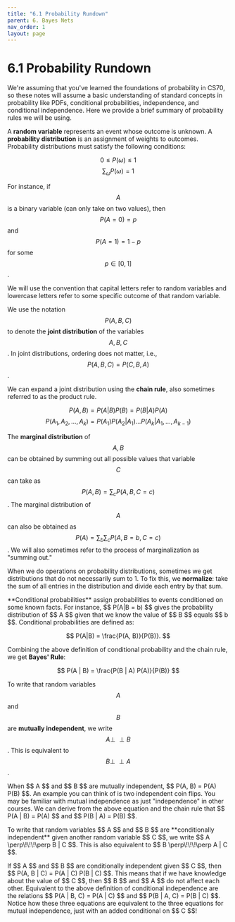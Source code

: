 ```yaml
---
title: "6.1 Probability Rundown"
parent: 6. Bayes Nets
nav_order: 1
layout: page
---
```


# 6.1 Probability Rundown

We're assuming that you've learned the foundations of probability in CS70, so these notes will assume a basic understanding of standard concepts in probability like PDFs, conditional probabilities, independence, and conditional independence. Here we provide a brief summary of probability rules we will be using.

A **random variable** represents an event whose outcome is unknown. A **probability distribution** is an assignment of weights to outcomes. Probability distributions must satisfy the following conditions:

$$
0 \leq P(\omega) \leq 1
$$
$$
\sum_{\omega}P(\omega) = 1
$$

For instance, if $$ A $$ is a binary variable (can only take on two values), then $$ P(A = 0) = p $$ and $$ P(A = 1) = 1 - p $$ for some $$ p \in [0,1] $$.

We will use the convention that capital letters refer to random variables and lowercase letters refer to some specific outcome of that random variable.

We use the notation $$ P(A, B, C) $$ to denote the **joint distribution** of the variables $$ A, B, C $$. In joint distributions, ordering does not matter, i.e., $$ P(A, B, C) = P(C, B, A) $$.

We can expand a joint distribution using the **chain rule**, also sometimes referred to as the product rule. 

$$
P(A, B) = P(A | B) P(B) = P(B | A) P(A)
$$
$$
P(A_1, A_2, \dots, A_k) = P(A_1) P(A_2 | A_1) \dots P(A_k | A_1, \dots, A_{k-1})
$$

The **marginal distribution** of $$ A, B $$ can be obtained by summing out all possible values that variable $$ C $$ can take as $$ P(A, B) = \sum_{c}P(A, B, C = c) $$. The marginal distribution of $$ A $$ can also be obtained as $$ P(A) = \sum_{b} \sum_{c}P(A, B = b, C = c) $$. We will also sometimes refer to the process of marginalization as "summing out."

When we do operations on probability distributions, sometimes we get distributions that do not necessarily sum to 1. To fix this, we **normalize**: take the sum of all entries in the distribution and divide each entry by that sum.

<p>
</p>
**Conditional probabilities** assign probabilities to events conditioned on some known facts. For instance, $$ P(A|B = b) $$ gives the probability distribution of $$ A $$ given that we know the value of $$ B $$ equals $$ b $$. Conditional probabilities are defined as:

$$
P(A|B) = \frac{P(A, B)}{P(B)}.
$$

Combining the above definition of conditional probability and the chain rule, we get **Bayes' Rule**:

$$
P(A | B) = \frac{P(B | A) P(A)}{P(B)}
$$

To write that random variables $$ A $$ and $$ B $$ are **mutually independent**, we write $$ A \perp\!\!\!\perp B $$. This is equivalent to $$ B \perp\!\!\!\perp A $$.

<p>
</p>
When $$ A $$ and $$ B $$ are mutually independent, $$ P(A, B) = P(A) P(B) $$. An example you can think of is two independent coin flips. You may be familiar with mutual independence as just "independence" in other courses. We can derive from the above equation and the chain rule that $$ P(A | B) = P(A) $$ and $$ P(B | A) = P(B) $$.

<p>
</p>
To write that random variables $$ A $$ and $$ B $$ are **conditionally independent** given another random variable $$ C $$, we write $$ A \perp\!\!\!\perp B | C $$. This is also equivalent to $$ B \perp\!\!\!\perp A | C $$.

<p>
</p>
If $$ A $$ and $$ B $$ are conditionally independent given $$ C $$, then $$ P(A, B | C) = P(A | C) P(B | C) $$. This means that if we have knowledge about the value of $$ C $$, then $$ B $$ and $$ A $$ do not affect each other. Equivalent to the above definition of conditional independence are the relations $$ P(A | B, C) = P(A | C) $$ and $$ P(B | A, C) = P(B | C) $$. Notice how these three equations are equivalent to the three equations for mutual independence, just with an added conditional on $$ C $$!

